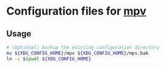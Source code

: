 # Configuration files for [mpv](https://mpv.io)

## Usage

```bash
# (Optional) backup the existing configuration directory
mv ${XDG_CONFIG_HOME}/mpv ${XDG_CONFIG_HOME}/mpv.bak
ln -s $(pwd) ${XDG_CONFIG_HOME}
```
